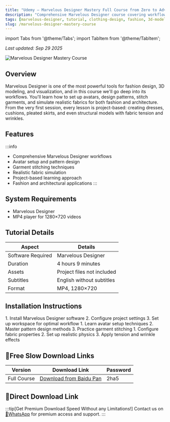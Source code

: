 ```yaml
---
title: "Udemy – Marvelous Designer Mastery Full Course from Zero to Advance - Clothing Design Tutorial"
description: "Comprehensive Marvelous Designer course covering workflows for fashion design, 3D modeling, and visualization, from beginner to advanced techniques."
tags: [marvelous-designer, tutorial, clothing-design, fashion, 3d-modeling, udemy]
slug: /marvelous-designer-mastery-course
---
```


import Tabs from '@theme/Tabs';
import TabItem from '@theme/TabItem';

_Last updated: Sep 29 2025_

![Marvelous Designer Mastery Course](https://www.gfxcamp.com/wp-content/uploads/2025/09/Udemy-Marvelous-Designer-Mastery-Full-Course-from-Zero-to-Advance.jpg)

## Overview

Marvelous Designer is one of the most powerful tools for fashion design, 3D modeling, and visualization, and in this course we'll go deep into its workflows. You'll learn how to set up avatars, design patterns, stitch garments, and simulate realistic fabrics for both fashion and architecture. From the very first session, every lesson is project-based: creating dresses, cushions, pleated skirts, and even structural models with fabric tension and wrinkles.

## Features

:::info
- Comprehensive Marvelous Designer workflows
- Avatar setup and pattern design
- Garment stitching techniques
- Realistic fabric simulation
- Project-based learning approach
- Fashion and architectural applications
:::

## System Requirements

- Marvelous Designer
- MP4 player for 1280×720 videos

## Tutorial Details

| Aspect | Details |
|--------|---------|
| Software Required | Marvelous Designer |
| Duration | 4 hours 9 minutes |
| Assets | Project files not included |
| Subtitles | English without subtitles |
| Format | MP4, 1280×720 |

## Installation Instructions

<Tabs>
<TabItem value="md" label="Marvelous Designer Setup">
1. Install Marvelous Designer software
2. Configure project settings
3. Set up workspace for optimal workflow
</TabItem>
<TabItem value="workflow" label="Workflow Setup">
1. Learn avatar setup techniques
2. Master pattern design methods
3. Practice garment stitching
</TabItem>
<TabItem value="simulation" label="Fabric Simulation">
1. Configure fabric properties
2. Set up realistic physics
3. Apply tension and wrinkle effects
</TabItem>
</Tabs>

## 🐌Free Slow Download Links

| Version | Download Link | Password |
|---------|---------------|----------|
| Full Course | [Download from Baidu Pan](https://pan.baidu.com/s/1DExf5O8q1nXZ8YXXXid0_Q?pwd=2ha5) | 2ha5 |

## 🚀Direct Download Link
:::tip[Get Premium Download Speed Without any Limitations!]
Contact us on [💬WhatsApp](https://wa.me/+8613237610083) for premium  access and support.
:::